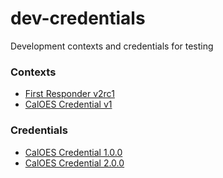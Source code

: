 # dev-credentials

Development contexts and credentials for testing

### Contexts

- [First Responder v2rc1](https://jameseaster.github.io/dev-credentials/contexts/first-responder/v2rc1/index.jsonld)
- [CalOES Credential v1](https://jameseaster.github.io/dev-credentials/contexts/caloes-credential/v1/index.jsonld)

### Credentials

- [CalOES Credential 1.0.0](https://jameseaster.github.io/dev-credentials/credentials/caloes-credential/1.0.0/index.jsonld)
- [CalOES Credential 2.0.0](https://jameseaster.github.io/dev-credentials/credentials/caloes-credential/1.0.0/index.jsonld)
